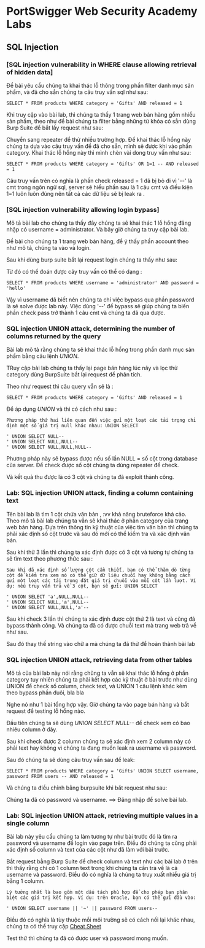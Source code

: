 # PortSwigger Web Security Academy Labs 

## SQL Injection
 
### [SQL injection vulnerability in WHERE clause allowing retrieval of hidden data]
Đề bài yêu cầu chúng ta khai thác lỗ thông trong phần filter danh mục sản phẩm, và đã cho sẳn chúng ta câu truy vấn sql như sau: 
```
SELECT * FROM products WHERE category = 'Gifts' AND released = 1
```
Khi truy cập vào bài lab, thì chúng ta thấy 1 trang web bán hàng gồm nhiều sản phẩm, theo như đề bài chúng ta filter bằng những từ khóa có sẳn dùng Burp Suite để bắt lấy request như sau:


Chuyển sang repeater để thử nhiều trường hợp. Để khai thác lỗ hổng này chúng ta dựa vào câu truy vấn đề đã cho sẳn, mình sẽ được khi vào phần category. Khai thác lỗ hổng này thì mình chèn vài dong truy vấn như sau: 
```
SELECT * FROM products WHERE category = 'Gifts' OR 1=1 -- AND released = 1
```

Câu truy vấn trên có nghĩa là phần check released = 1 đã bị bỏ đi vì '--' là cmt trong ngôn ngữ sql, server sẽ hiểu phần sau là 1 câu cmt và điều kiện 1=1 luôn luôn đúng nên tất cả các dữ liệu sẽ bị leak ra .

### [SQL injection vulnerability allowing login bypass]

Mô tả bài lab cho chúng ta thấy đây chúng ta sẽ khai thác 1 lỗ hổng đăng nhập có username = administrator. Và bây giờ chúng ta truy cập bài lab.



Đề bài cho chúng ta 1 trang web bán hàng, để ý thấy phần account theo như mô tả, chúng ta vào và login.

Sau khi dùng burp suite bắt lại request login chúng ta thấy như sau: 


Từ đó có thể đoán được cây truy vấn có thể có dạng :
```
SELECT * FROM products WHERE username = 'administrator' AND password = 'hello'
```

Vậy vì username đã biết nên chúng ta chỉ việc bypass qua phần password là sẽ solve được lab này. Việc dùng '--' để bypass sẽ giúp chúng ta biến phần check pass trở thành 1 câu cmt và chúng ta đã qua được.



### SQL injection UNION attack, determining the number of columns returned by the query

Bài lab mô tả rằng chúng ta sẽ khai thác lỗ hổng trong phần danh mục sản phẩm bằng câu lệnh *UNION*. 


TRuy cập bài lab chúng ta thấy lại page bán hàng lúc nãy và lọc thử category dùng BurpSuite bắt lại request để phân tích.

Theo như request thì câu query vẫn sẽ là : 
```
SELECT * FROM products WHERE category = 'Gifts' AND released = 1
```
Để áp dụng *UNION* và thì có cách như sau :
```
Phương pháp thứ hai liên quan đến việc gửi một loạt các tải trọng chỉ định một số giá trị null khác nhau: UNION SELECT

' UNION SELECT NULL--
' UNION SELECT NULL,NULL--
' UNION SELECT NULL,NULL,NULL--
```
Phương pháp này sẽ bypass được nếu số lần NULL = số cột trong database của server.
Để check được số cột chúng ta dùng repeater để check.


Và kết quả thu được là có 3 cột và chúng ta đã exploit thành công.


### Lab: SQL injection UNION attack, finding a column containing text

Tên bài lab là tìm 1 cột chứa văn bản , :vv khả năng bruteforce khá cảo. Theo mô tả bài lab chúng ta vẫn sẽ khai thác ở phần category của trang web bán hàng. Dựa trên thông tin kỹ thuật của việc tìm văn bản thì chúng ta phải xác định số cột trước và sau đó mới có thể kiểm tra và xác định văn bản.

Sau khi thử 3 lần thì chúng ta xác định được có 3 cột và tương tự chúng ta sẽ tìm text theo phương thức sau : 
```
Sau khi đã xác định số lượng cột cần thiết, bạn có thể thăm dò từng cột để kiểm tra xem nó có thể giữ dữ liệu chuỗi hay không bằng cách gửi một loạt các tải trọng đặt giá trị chuỗi vào mỗi cột lần lượt. Ví dụ: nếu truy vấn trả về 3 cột, bạn sẽ gửi: UNION SELECT

' UNION SELECT 'a',NULL,NULL--
' UNION SELECT NULL,'a',NULL--
' UNION SELECT NULL,NULL,'a'--

```
Sau khi check 3 lần thì chúng ta xác định được cột thứ 2 là text và cũng đã bypass thành công. Và chúng ta đã có được chuỗi text mà trang web trả về như sau.


Sau đó thay thế string vào chữ a mà chúng ta đã thử để hoàn thành bài lab


### SQL injection UNION attack, retrieving data from other tables

Mô tả của bài lab này nói rằng chũng ta vẫn sẽ khai thác lỗ hổng ở phần category tuy nhiên chúng ta phải kết hợp các kỹ thuật ở bài trước như dùng UNION để check số column, check text, và UNION 1 câu lệnh khác kèm theo bypass phần đuôi, bla bla 

Nghe nó như 1 bài tổng hợp vậy. Giờ chúng ta vào page bán hàng và bắt request để testing lỗ hổng nào.


Đầu tiên chúng ta sẽ dùng *UNION SELECT NULL--* để check xem có bao nhiêu column ở đây.



Sau khi check được 2 column chúng ta sẽ xác định xem 2 column này có phải text hay không vì chúng ta đang muốn leak ra username và password.


Sau đó chúng ta sẽ dùng câu truy vấn sau để leak: 
```
SELECT * FROM products WHERE category = 'Gifts' UNION SELECT username, password FROM users -- AND released = 1
```
Và chúng ta điều chỉnh bằng burpsuite khi bắt request như sau: 


Chúng ta đã có password và username. ==> Đăng nhập để solve bài lab.



### Lab: SQL injection UNION attack, retrieving multiple values in a single column

Bài lab này yêu cầu chúng ta làm tương tự như bài trước đó là tìm ra password và username để login vào page trên. Điều đó chúng ta cũng phải xác định số column và text của các cột như đã làm với bài trước.

 
Bắt request bằng Burp Suite để check column và text như các bài lab ở trên thì thấy rằng chỉ có 1 column text trong khi chúng ta cần trả về là cả username và password. Điều đó có nghĩa là chúng ta truy xuất nhiều giá trị bằng 1 column.
```
Lý tưởng nhất là bao gồm một dấu tách phù hợp để cho phép bạn phân biệt các giá trị kết hợp. Ví dụ: trên Oracle, bạn có thể gửi đầu vào:

' UNION SELECT username || '~' || password FROM users--
```
Điều đó có nghĩa là tùy thuộc mỗi môi trường sẽ có cách nối lại khác nhau, chúng ta có thể truy cập [Cheat Sheet](https://portswigger.net/web-security/sql-injection/cheat-sheet)

Test thử thì chúng ta đã có được user và password mong muốn.



### 
